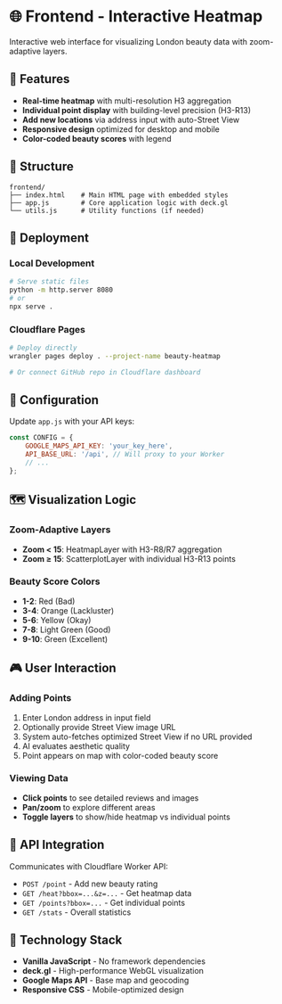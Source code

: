 # 🌐 Frontend - Interactive Heatmap

Interactive web interface for visualizing London beauty data with zoom-adaptive layers.

## 🎯 Features

- **Real-time heatmap** with multi-resolution H3 aggregation
- **Individual point display** with building-level precision (H3-R13)
- **Add new locations** via address input with auto-Street View
- **Responsive design** optimized for desktop and mobile
- **Color-coded beauty scores** with legend

## 📁 Structure

```
frontend/
├── index.html    # Main HTML page with embedded styles
├── app.js        # Core application logic with deck.gl
└── utils.js      # Utility functions (if needed)
```

## 🚀 Deployment

### Local Development
```bash
# Serve static files
python -m http.server 8080
# or
npx serve .
```

### Cloudflare Pages
```bash
# Deploy directly
wrangler pages deploy . --project-name beauty-heatmap

# Or connect GitHub repo in Cloudflare dashboard
```

## 🔧 Configuration

Update `app.js` with your API keys:
```javascript
const CONFIG = {
    GOOGLE_MAPS_API_KEY: 'your_key_here',
    API_BASE_URL: '/api', // Will proxy to your Worker
    // ...
};
```

## 🗺️ Visualization Logic

### Zoom-Adaptive Layers
- **Zoom < 15**: HeatmapLayer with H3-R8/R7 aggregation
- **Zoom ≥ 15**: ScatterplotLayer with individual H3-R13 points

### Beauty Score Colors
- **1-2**: Red (Bad)
- **3-4**: Orange (Lackluster) 
- **5-6**: Yellow (Okay)
- **7-8**: Light Green (Good)
- **9-10**: Green (Excellent)

## 🎮 User Interaction

### Adding Points
1. Enter London address in input field
2. Optionally provide Street View image URL
3. System auto-fetches optimized Street View if no URL provided
4. AI evaluates aesthetic quality
5. Point appears on map with color-coded beauty score

### Viewing Data
- **Click points** to see detailed reviews and images
- **Pan/zoom** to explore different areas
- **Toggle layers** to show/hide heatmap vs individual points

## 📡 API Integration

Communicates with Cloudflare Worker API:
- `POST /point` - Add new beauty rating
- `GET /heat?bbox=...&z=...` - Get heatmap data
- `GET /points?bbox=...` - Get individual points
- `GET /stats` - Overall statistics

## 🎨 Technology Stack

- **Vanilla JavaScript** - No framework dependencies
- **deck.gl** - High-performance WebGL visualization
- **Google Maps API** - Base map and geocoding
- **Responsive CSS** - Mobile-optimized design